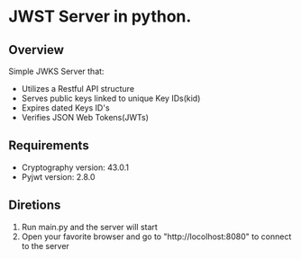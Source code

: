 # JWST Server in python.
## Overview
Simple JWKS Server that:
- Utilizes a Restful API structure
- Serves public keys linked to unique Key IDs(kid)
- Expires dated Keys ID's
- Verifies JSON Web Tokens(JWTs)
## Requirements
- Cryptography version: 43.0.1
- Pyjwt version:  2.8.0
## Diretions
1. Run main.py and the server will start
2. Open your favorite browser and go to "http://locolhost:8080" to connect to the server

